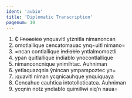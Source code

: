 ```yaml
---
ident: 'aubin'
title: 'Diplomatic Transcription'
pagenum: 10
---
```

1. ₵ <s>Iinoacico</s>  ynquavitl ytznitla nimanoncan
2. omotlallique cencatomauac ynq~uitl nimano=
3. =ncan contlallique <s>indiablo</s> yntlalmomoztli
4. ypan quitlallique indiablo ynocontlallique
5. nimanconcnique ynimihtac. Auhniman
6. yetlaquazqnia ỹnincan ympampoztec yn=
7. :quavitl niman ycqnicauhque ynquiquaya
8. Cencahue cauhtica intotolloticatca. Auhniman
9. ycqnin notz yndiablo quimil<s>hvi</s> xiqʼn naua= 
 
